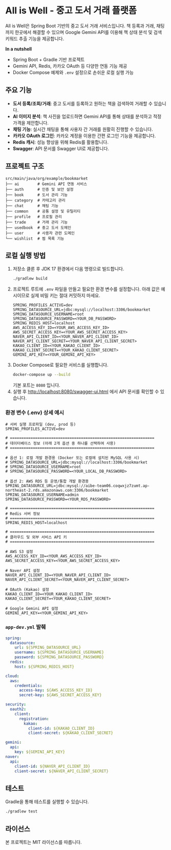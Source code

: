 # All is Well - 중고 도서 거래 플랫폼

All is Well은 Spring Boot 기반의 중고 도서 거래 서비스입니다. 책 등록과 거래, 채팅까지 한곳에서 해결할 수 있으며 Google Gemini API를 이용해 책 상태 분석 및 검색 키워드 추출 기능을 제공합니다.

**In a nutshell**

* Spring Boot + Gradle 기반 프로젝트
* Gemini API, Redis, 카카오 OAuth 등 다양한 연동 기능 제공
* Docker Compose 예제와 `.env` 설정으로 손쉬운 로컬 실행 가능

## 주요 기능

- **도서 등록/조회/거래**: 중고 도서를 등록하고 원하는 책을 검색하여 거래할 수 있습니다.
- **AI 이미지 분석**: 책 사진을 업로드하면 Gemini API를 통해 상태를 분석하고 적정 가격을 제안합니다.
- **채팅 기능**: 실시간 채팅을 통해 사용자 간 거래를 원활히 진행할 수 있습니다.
- **카카오 OAuth 로그인**: 카카오 계정을 이용한 간편 로그인 기능을 제공합니다.
- **Redis 캐시**: 성능 향상을 위해 Redis를 활용합니다.
- **Swagger**: API 문서를 Swagger UI로 제공합니다.

## 프로젝트 구조

```
src/main/java/org/example/bookmarket
├── ai        # Gemini API 연동 서비스
├── auth      # 인증 및 보안 설정
├── book      # 도서 관리 기능
├── category  # 카테고리 관리
├── chat      # 채팅 기능
├── common    # 공통 설정 및 유틸리티
├── profile   # 프로필 관리
├── trade     # 거래 관리 기능
├── usedbook  # 중고 도서 도메인
├── user      # 사용자 관련 도메인
└── wishlist  # 찜 목록 기능
```

## 로컬 실행 방법

1. 저장소 클론 후 JDK 17 환경에서 다음 명령으로 빌드합니다.
   ```bash
   ./gradlew build
   ```
2. 프로젝트 루트에 `.env` 파일을 만들고 필요한 환경 변수를 설정합니다. 아래 값은 예시이므로 실제 비밀 키는 절대 커밋하지 마세요.
   ```env
   SPRING_PROFILES_ACTIVE=dev
   SPRING_DATASOURCE_URL=jdbc:mysql://localhost:3306/bookmarket
   SPRING_DATASOURCE_USERNAME=root
   SPRING_DATASOURCE_PASSWORD=<YOUR_DB_PASSWORD>
   SPRING_REDIS_HOST=localhost
   AWS_ACCESS_KEY_ID=<YOUR_AWS_ACCESS_KEY_ID>
   AWS_SECRET_ACCESS_KEY=<YOUR_AWS_SECRET_ACCESS_KEY>
   NAVER_API_CLIENT_ID=<YOUR_NAVER_API_CLIENT_ID>
   NAVER_API_CLIENT_SECRET=<YOUR_NAVER_API_CLIENT_SECRET>
   KAKAO_CLIENT_ID=<YOUR_KAKAO_CLIENT_ID>
   KAKAO_CLIENT_SECRET=<YOUR_KAKAO_CLIENT_SECRET>
   GEMINI_API_KEY=<YOUR_GEMINI_API_KEY>
   ```
3. Docker Compose로 필요한 서비스를 실행합니다.
   ```bash
   docker-compose up --build
   ```
   기본 포트는 `8080` 입니다.
4. 실행 후 [http://localhost:8080/swagger-ui.html](http://localhost:8080/swagger-ui.html) 에서 API 문서를 확인할 수 있습니다.

### 환경 변수 (.env) 상세 예시

```env
# 서버 실행 프로파일 (dev, prod 등)
SPRING_PROFILES_ACTIVE=dev

# ===============================================================
# 데이터베이스 정보 (아래 2개 옵션 중 하나를 선택하여 사용)
# ===============================================================

# 옵션 1: 로컬 개발 환경용 (Docker 또는 로컬에 설치된 MySQL 사용 시)
# SPRING_DATASOURCE_URL=jdbc:mysql://localhost:3306/bookmarket
# SPRING_DATASOURCE_USERNAME=root
# SPRING_DATASOURCE_PASSWORD=<YOUR_LOCAL_DB_PASSWORD>

# 옵션 2: AWS RDS 등 운영/통합 개발 환경용
SPRING_DATASOURCE_URL=jdbc:mysql://aibe-team06.coqwxjz7zumt.ap-northeast-2.rds.amazonaws.com:3306/bookmarket
SPRING_DATASOURCE_USERNAME=admin
SPRING_DATASOURCE_PASSWORD=<YOUR_RDS_PASSWORD>

# ===============================================================
# Redis 서버 정보
# ===============================================================
SPRING_REDIS_HOST=localhost

# ===============================================================
# 클라우드 및 외부 서비스 API 키
# ===============================================================

# AWS S3 설정
AWS_ACCESS_KEY_ID=<YOUR_AWS_ACCESS_KEY_ID>
AWS_SECRET_ACCESS_KEY=<YOUR_AWS_SECRET_ACCESS_KEY>

# Naver API 설정
NAVER_API_CLIENT_ID=<YOUR_NAVER_API_CLIENT_ID>
NAVER_API_CLIENT_SECRET=<YOUR_NAVER_API_CLIENT_SECRET>

# OAuth (Kakao) 설정
KAKAO_CLIENT_ID=<YOUR_KAKAO_CLIENT_ID>
KAKAO_CLIENT_SECRET=<YOUR_KAKAO_CLIENT_SECRET>

# Google Gemini API 설정
GEMINI_API_KEY=<YOUR_GEMINI_API_KEY>
```

### `app-dev.yml` 발췌

```yaml
spring:
  datasource:
    url: ${SPRING_DATASOURCE_URL}
    username: ${SPRING_DATASOURCE_USERNAME}
    password: ${SPRING_DATASOURCE_PASSWORD}
  redis:
    host: ${SPRING_REDIS_HOST}

cloud:
  aws:
    credentials:
      access-key: ${AWS_ACCESS_KEY_ID}
      secret-key: ${AWS_SECRET_ACCESS_KEY}

security:
  oauth2:
    client:
      registration:
        kakao:
          client-id: ${KAKAO_CLIENT_ID}
          client-secret: ${KAKAO_CLIENT_SECRET}

gemini:
  api:
    key: ${GEMINI_API_KEY}
naver:
  api:
    client-id: ${NAVER_API_CLIENT_ID}
    client-secret: ${NAVER_API_CLIENT_SECRET}
```

## 테스트

Gradle을 통해 테스트를 실행할 수 있습니다.
```bash
./gradlew test
```

## 라이선스

본 프로젝트는 MIT 라이선스를 따릅니다.